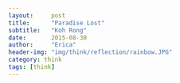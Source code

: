 ```yaml
---
layout:     post
title:      "Paradise Lost"
subtitle:   "Koh Rong"
date:       2015-08-30
author:     "Erica"
header-img: "img/think/reflection/rainbow.JPG"
category: think
tags: [think]
---
```


